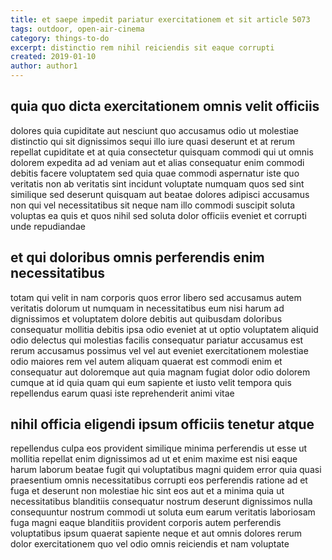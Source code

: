 ```yaml
---
title: et saepe impedit pariatur exercitationem et sit article 5073
tags: outdoor, open-air-cinema
category: things-to-do
excerpt: distinctio rem nihil reiciendis sit eaque corrupti
created: 2019-01-10
author: author1
---
```


## quia quo dicta exercitationem omnis velit officiis

dolores quia cupiditate aut nesciunt quo accusamus odio ut molestiae distinctio qui sit dignissimos sequi illo iure quasi deserunt et at rerum repellat cupiditate et at quia consectetur quisquam commodi qui ut omnis dolorem expedita ad ad veniam aut et alias consequatur enim commodi debitis facere voluptatem sed quia quae commodi aspernatur iste quo veritatis non ab veritatis sint incidunt voluptate numquam quos sed sint similique sed deserunt quisquam aut beatae dolores adipisci accusamus non qui vel necessitatibus sit neque nam illo commodi suscipit soluta voluptas ea quis et quos nihil sed soluta dolor officiis eveniet et corrupti unde repudiandae

## et qui doloribus omnis perferendis enim necessitatibus

totam qui velit in nam corporis quos error libero sed accusamus autem veritatis dolorum ut numquam in necessitatibus eum nisi harum ad dignissimos et voluptatem dolore debitis aut quibusdam doloribus consequatur mollitia debitis ipsa odio eveniet at ut optio voluptatem aliquid odio delectus qui molestias facilis consequatur pariatur accusamus est rerum accusamus possimus vel vel aut eveniet exercitationem molestiae odio maiores rem vel autem aliquam quaerat est commodi enim et consequatur aut doloremque aut quia magnam fugiat dolor odio dolorem cumque at id quia quam qui eum sapiente et iusto velit tempora quis repellendus earum quasi iste reprehenderit animi vitae

## nihil officia eligendi ipsum officiis tenetur atque

repellendus culpa eos provident similique minima perferendis ut esse ut mollitia repellat enim dignissimos ad ut et enim maxime est nisi eaque harum laborum beatae fugit qui voluptatibus magni quidem error quia quasi praesentium omnis necessitatibus corrupti eos perferendis ratione ad et fuga et deserunt non molestiae hic sint eos aut et a minima quia ut necessitatibus blanditiis consequatur nostrum deserunt dignissimos nulla consequuntur nostrum commodi ut soluta eum earum veritatis laboriosam fuga magni eaque blanditiis provident corporis autem perferendis voluptatibus ipsum quaerat sapiente neque et aut omnis dolores rerum dolor exercitationem quo vel odio omnis reiciendis et nam voluptate
